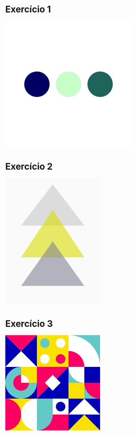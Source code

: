 # Exercício 1
<img src="Exercicio_1/Exercicio_1.jpg">

# Exercício 2
<img src="Exercicio_2/Exercicio_2.jpg">

# Exercício 3
<img src="Exercicio_3/Exercicio_3.jpg">
